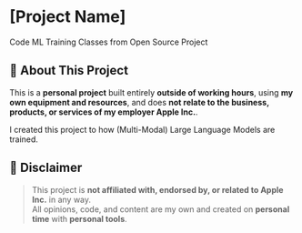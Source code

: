 # [Project Name]

Code ML Training Classes from Open Source Project

## 🚀 About This Project

This is a **personal project** built entirely **outside of working hours**, using **my own equipment and resources**, and does **not relate to the business, products, or services of my employer Apple Inc.**.

I created this project to how (Multi-Modal) Large Language Models are trained.

## 📌 Disclaimer

> This project is **not affiliated with, endorsed by, or related to Apple Inc.** in any way.  
> All opinions, code, and content are my own and created on **personal time** with **personal tools**.
